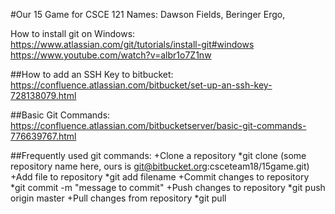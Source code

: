 #Our 15 Game for CSCE 121
Names: Dawson Fields, Beringer Ergo, 

How to install git on Windows:
https://www.atlassian.com/git/tutorials/install-git#windows
https://www.youtube.com/watch?v=albr1o7Z1nw

##How to add an SSH Key to bitbucket:
https://confluence.atlassian.com/bitbucket/set-up-an-ssh-key-728138079.html

##Basic Git Commands:
https://confluence.atlassian.com/bitbucketserver/basic-git-commands-776639767.html

##Frequently used git commands:
+Clone a repository
*git clone (some repository name here, ours is git@bitbucket.org:csceteam18/15game.git)
+Add file to repository
*git add filename
+Commit changes to repository
*git commit -m "message to commit"
+Push changes to repository
*git push origin master
+Pull changes from repository
*git pull
